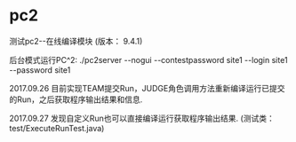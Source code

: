 # pc2
测试pc2--在线编译模块 (版本： 9.4.1)

后台模式运行PC^2:  ./pc2server --nogui --contestpassword site1 --login site1 --password site1

2017.09.26   目前实现TEAM提交Run，JUDGE角色调用方法重新编译运行已提交的Run，之后获取程序输出结果和信息.

2017.09.27    发现自定义Run也可以直接编译运行获取程序输出结果.  (测试类：test/ExecuteRunTest.java)
